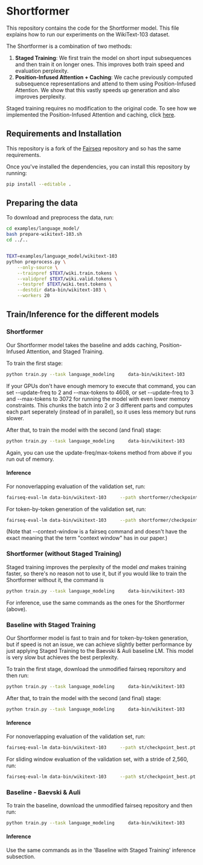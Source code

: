 # Shortformer

This repository contains the code for the Shortformer model. This file explains how to run our experiments on the WikiText-103 dataset.

The Shortformer is a combination of two methods:
1. **Staged Training**: We first train the model on short input subsequences and then train it on longer ones. This improves both train speed and evaluation perplexity.
2. **Position-Infused Attention + Caching**: We cache previously computed subsequence representations and attend to them using Position-Infused Attention. We show that this vastly speeds up generation and also improves perplexity. 

Staged training requires no modification to the original code. To see how we implemented the Position-Infused Attention and caching, click [here](https://github.com/ofirpress/shortformer/commit/aa6786f84b788cbafd02e0914c57c99517a1a31c). 

## Requirements and Installation

This repository is a fork of the [Fairseq](https://github.com/pytorch/fairseq) repository and so has the same requirements. 

Once you've installed the dependencies, you can install this repository by running:

```bash
pip install --editable .
```

## Preparing the data

To download and preprocess the data, run:

```bash
cd examples/language_model/
bash prepare-wikitext-103.sh
cd ../..


TEXT=examples/language_model/wikitext-103
python preprocess.py \
    --only-source \
    --trainpref $TEXT/wiki.train.tokens \
    --validpref $TEXT/wiki.valid.tokens \
    --testpref $TEXT/wiki.test.tokens \
    --destdir data-bin/wikitext-103 \
    --workers 20
```

## Train/Inference for the different models

### Shortformer
Our Shortformer model takes the baseline and adds caching, Position-Infused Attention, and Staged Training.

To train the first stage:
```bash
python train.py --task language_modeling     data-bin/wikitext-103     --save-dir checkpoints128e100/     --arch transformer_lm_wiki103     --max-update 140100 --max-lr 1.0 --t-mult 2 --lr-period-updates 270000 --lr-scheduler cosine --lr-shrink 0.75     --warmup-updates 16000 --warmup-init-lr 1e-07 --min-lr 1e-09 --optimizer nag --lr 0.0001 --clip-norm 0.1     --criterion adaptive_loss --max-tokens 9216 --update-freq 1 --seed 1 --fp16     --sample-break-mode none --skip-invalid-size-inputs-valid-test --ddp-backend=no_c10d --tokens-per-sample 128 --max-tokens-valid 128 --tokens-from-prev 128 --curriculum 1000 --required-batch-size-multiple 1 --save-interval 100
```

If your GPUs don't have enough memory to execute that command, you can set --update-freq to 2 and --max-tokens to 4608, or set --update-freq to 3 and --max-tokens to 3072 for running the model with even lower memory constraints. This chunks the batch into 2 or 3 different parts and computes each part seperately (instead of in parallel), so it uses less memory but runs slower. 

After that, to train the model with the second (and final) stage:
```bash
python train.py --task language_modeling     data-bin/wikitext-103     --save-dir shortformer/ --restore-file checkpoints128e100/checkpoint100.pt     --arch transformer_lm_wiki103     --max-update 286000 --max-lr 1.0 --t-mult 2 --lr-period-updates 270000 --lr-scheduler cosine --lr-shrink 0.75     --warmup-updates 16000 --warmup-init-lr 1e-07 --min-lr 1e-09 --optimizer nag --lr 0.0001 --clip-norm 0.1     --criterion adaptive_loss --max-tokens 9216 --update-freq 1 --seed 1 --fp16     --sample-break-mode none --skip-invalid-size-inputs-valid-test --ddp-backend=no_c10d --tokens-per-sample 512 --max-tokens-valid 512 --tokens-from-prev 512 --curriculum 1000 --required-batch-size-multiple 1 --no-epoch-checkpoints
```

Again, you can use the update-freq/max-tokens method from above if you run out of memory. 

#### Inference

For nonoverlapping evaluation of the validation set, run:
```bash
fairseq-eval-lm data-bin/wikitext-103     --path shortformer/checkpoint_best.pt  --sample-break-mode none --gen-subset valid   --max-sentences 1
```

For token-by-token generation of the validation set, run:

```bash
fairseq-eval-lm data-bin/wikitext-103     --path shortformer/checkpoint_best.pt  --sample-break-mode none --gen-subset valid   --max-sentences 1 --sliding-inf 1 --context-window 511 --max-tokens 512
```

(Note that --context-window is a fairseq command and doesn't have the exact meaning that the term "context window" has in our paper.)

### Shortformer (without Staged Training)
Staged training improves the perplexity of the model *and* makes training faster, so there's no reason not to use it, but if you would like to train the Shortformer without it, the command is

```bash
python train.py --task language_modeling     data-bin/wikitext-103     --save-dir shortformer-no-st/      --arch transformer_lm_wiki103     --max-update 286000 --max-lr 1.0 --t-mult 2 --lr-period-updates 270000 --lr-scheduler cosine --lr-shrink 0.75     --warmup-updates 16000 --warmup-init-lr 1e-07 --min-lr 1e-09 --optimizer nag --lr 0.0001 --clip-norm 0.1     --criterion adaptive_loss --max-tokens 9216 --update-freq 1 --seed 1 --fp16     --sample-break-mode none --skip-invalid-size-inputs-valid-test --ddp-backend=no_c10d --tokens-per-sample 512 --max-tokens-valid 512 --tokens-from-prev 512 --curriculum 1000 --required-batch-size-multiple 1 --no-epoch-checkpoints
```

For inference, use the same commands as the ones for the Shortformer (above).

### Baseline with Staged Training
Our Shortformer model is fast to train and for token-by-token generation, but if speed is not an issue, we can achieve slightly better performance by just applying Staged Training to the Baevski & Auli baseline LM. This model is very slow but achieves the best perplexity. 

To train the first stage, download the unmodified fairseq reporsitory and then run:
```bash
python train.py --task language_modeling     data-bin/wikitext-103     --save-dir checkpoints-st-128e50/     --arch transformer_lm_wiki103     --max-update 70050 --max-lr 1.0 --t-mult 2 --lr-period-updates 270000 --lr-scheduler cosine --lr-shrink 0.75     --warmup-updates 16000 --warmup-init-lr 1e-07 --min-lr 1e-09 --optimizer nag --lr 0.0001 --clip-norm 0.1     --criterion adaptive_loss --max-tokens 9216 --update-freq 1 --seed 1 --fp16     --sample-break-mode none --skip-invalid-size-inputs-valid-test --ddp-backend=no_c10d --tokens-per-sample 128  --required-batch-size-multiple 1 --save-interval 50
```

After that, to train the model with the second (and final) stage:
```bash
python train.py --task language_modeling     data-bin/wikitext-103     --save-dir st/ --restore-file checkpoints-st-128e50/checkpoint50.pt     --arch transformer_lm_wiki103     --max-update 286000 --max-lr 1.0 --t-mult 2 --lr-period-updates 270000 --lr-scheduler cosine --lr-shrink 0.75     --warmup-updates 16000 --warmup-init-lr 1e-07 --min-lr 1e-09 --optimizer nag --lr 0.0001 --clip-norm 0.1     --criterion adaptive_loss --max-tokens 3072 --update-freq 3 --seed 1 --fp16     --sample-break-mode none --skip-invalid-size-inputs-valid-test --ddp-backend=no_c10d --tokens-per-sample 3072  --no-epoch-checkpoints
```

#### Inference

For nonoverlapping evaluation of the validation set, run:

```bash
fairseq-eval-lm data-bin/wikitext-103     --path st/checkpoint_best.pt  --sample-break-mode none --gen-subset valid   --max-sentences 1
```

For sliding window evaluation of the validation set, with a stride of 2,560, run:

```bash
fairseq-eval-lm data-bin/wikitext-103     --path st/checkpoint_best.pt  --sample-break-mode none --gen-subset valid   --max-sentences 1 --context-window 2560
```

### Baseline - Baevski & Auli

To train the baseline, download the unmodified fairseq repository and then run:
```bash
python train.py --task language_modeling     data-bin/wikitext-103     --save-dir baseline/  --arch transformer_lm_wiki103     --max-update 286000 --max-lr 1.0 --t-mult 2 --lr-period-updates 270000 --lr-scheduler cosine --lr-shrink 0.75     --warmup-updates 16000 --warmup-init-lr 1e-07 --min-lr 1e-09 --optimizer nag --lr 0.0001 --clip-norm 0.1     --criterion adaptive_loss --max-tokens 3072 --update-freq 3 --seed 1 --fp16     --sample-break-mode none --skip-invalid-size-inputs-valid-test --ddp-backend=no_c10d --tokens-per-sample 3072  --no-epoch-checkpoints
```

#### Inference
Use the same commands as in the 'Baseline with Staged Training' inference subsection. 
